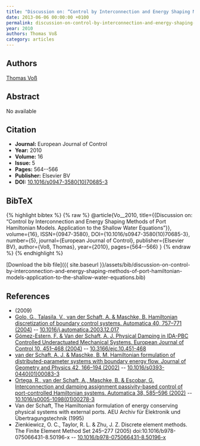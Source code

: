 ```yaml
---
title: "Discussion on: “Control by Interconnection and Energy Shaping Methods of Port Hamiltonian Models. Application to the Shallow Water Equations”"
date: 2013-06-06 00:00:00 +0100
permalink: discussion-on-control-by-interconnection-and-energy-shaping-methods-of-port-hamiltonian-models-application-to-the-shallow-water-equations
year: 2010
authors: Thomas Voß
category: articles
---
```

 
## Authors
[Thomas Voß](authors/thomas-voss)
 
## Abstract
No  available
 
## Citation
- **Journal:** European Journal of Control
- **Year:** 2010
- **Volume:** 16
- **Issue:** 5
- **Pages:** 564--566
- **Publisher:** Elsevier BV
- **DOI:** [10.1016/s0947-3580(10)70685-3](https://doi.org/10.1016/s0947-3580(10)70685-3)
 
## BibTeX
{% highlight bibtex %}
{% raw %}
@article{Vo__2010,
  title={{Discussion on: “Control by Interconnection and Energy Shaping Methods of Port Hamiltonian Models. Application to the Shallow Water Equations”}},
  volume={16},
  ISSN={0947-3580},
  DOI={10.1016/s0947-3580(10)70685-3},
  number={5},
  journal={European Journal of Control},
  publisher={Elsevier BV},
  author={Voß, Thomas},
  year={2010},
  pages={564--566}
}
{% endraw %}
{% endhighlight %}
 
[Download the bib file]({{ site.baseurl }}/assets/bib/discussion-on-control-by-interconnection-and-energy-shaping-methods-of-port-hamiltonian-models-application-to-the-shallow-water-equations.bib)
 
## References
- (2009)
- [Golo, G., Talasila, V., van der Schaft, A. & Maschke, B. Hamiltonian discretization of boundary control systems. Automatica 40, 757–771 (2004)](hamiltonian-discretization-of-boundary-control-systems) -- [10.1016/j.automatica.2003.12.017](https://doi.org/10.1016/j.automatica.2003.12.017)
- [Gómez-Estern, F. & Van der Schaft, A. J. Physical Damping in IDA-PBC Controlled Underactuated Mechanical Systems. European Journal of Control 10, 451–468 (2004)](physical-damping-in-ida-pbc-controlled-underactuated-mechanical-systems) -- [10.3166/ejc.10.451-468](https://doi.org/10.3166/ejc.10.451-468)
- [van der Schaft, A. J. & Maschke, B. M. Hamiltonian formulation of distributed-parameter systems with boundary energy flow. Journal of Geometry and Physics 42, 166–194 (2002)](hamiltonian-formulation-of-distributed-parameter-systems-with-boundary-energy-flow) -- [10.1016/s0393-0440(01)00083-3](https://doi.org/10.1016/s0393-0440(01)00083-3)
- [Ortega, R., van der Schaft, A., Maschke, B. & Escobar, G. Interconnection and damping assignment passivity-based control of port-controlled Hamiltonian systems. Automatica 38, 585–596 (2002)](interconnection-and-damping-assignment-passivity-based-control-of-port-controlled-hamiltonian-systems) -- [10.1016/s0005-1098(01)00278-3](https://doi.org/10.1016/s0005-1098(01)00278-3)
- Van der Schaft, The Hamiltonian formulation of energy conserving physical systems with external ports. AEU Archiv für Elektronik und Übertragungstechnik (1995)
- Zienkiewicz, O. C., Taylor, R. L. & Zhu, J. Z. Discrete element methods. The Finite Element Method Set 245–277 (2005) doi:10.1016/b978-075066431-8.50196-x -- [10.1016/b978-075066431-8.50196-x](https://doi.org/10.1016/b978-075066431-8.50196-x)

